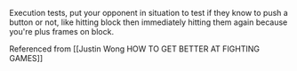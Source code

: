 Execution tests, put your opponent in situation to test if they know to push a button or not, like hitting block then immediately hitting them again because you're plus frames on block.

Referenced from
	[[Justin Wong HOW TO GET BETTER AT FIGHTING GAMES]]
